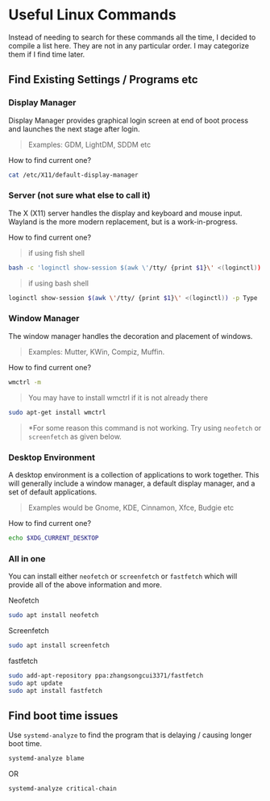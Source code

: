 # Useful Linux Commands
Instead of needing to search for these commands all the time, I decided to compile a list here. They are not in any particular order. I may categorize them if I find time later. 

## Find Existing Settings / Programs etc

### Display Manager
Display Manager provides graphical login screen at end of boot process and launches the next stage after login. 
> Examples: GDM, LightDM, SDDM etc

How to find current one?
``` sh
cat /etc/X11/default-display-manager
```

### Server (not sure what else to call it)
The X (X11) server handles the display and keyboard and mouse input. Wayland is the more modern replacement, but is a work-in-progress. 

How to find current one?
> if using fish shell
``` sh
bash -c 'loginctl show-session $(awk \'/tty/ {print $1}\' <(loginctl)) -p Type | awk -F= \'{print $2}\''
```
> if using bash shell
``` sh
loginctl show-session $(awk \'/tty/ {print $1}\' <(loginctl)) -p Type | awk -F= \'{print $2}\'
```
### Window Manager
The window manager handles the decoration and placement of windows. 
> Examples: Mutter, KWin, Compiz, Muffin.

How to find current one?
``` sh
wmctrl -m
```
> You may have to install wmctrl if it is not already there
``` sh
sudo apt-get install wmctrl
```
> *For some reason this command is not working. Try using `neofetch` or `screenfetch` as given below.

### Desktop Environment
A desktop environment is a collection of applications to work together. This will generally include a window manager, a default display manager, and a set of default applications. 
> Examples would be Gnome, KDE, Cinnamon, Xfce, Budgie etc

How to find current one?
``` sh
echo $XDG_CURRENT_DESKTOP
```

### All in one
You can install either `neofetch` or `screenfetch` or `fastfetch` which will provide all of the above information and more.

Neofetch
``` sh 
sudo apt install neofetch
```
Screenfetch
``` sh
sudo apt install screenfetch
```
fastfetch
``` sh
sudo add-apt-repository ppa:zhangsongcui3371/fastfetch
sudo apt update
sudo apt install fastfetch
```


## Find boot time issues
Use `systemd-analyze` to find the program that is delaying / causing longer boot time.

``` sh
systemd-analyze blame
```
OR
``` sh
systemd-analyze critical-chain
```


